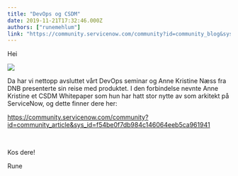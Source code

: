 ```yaml
---
title: "DevOps og CSDM"
date: 2019-11-21T17:32:46.000Z
authors: ["runemehlum"]
link: "https://community.servicenow.com/community?id=community_blog&sys_id=ec37fa301b594410a59033f2cd4bcbae"
---
```

<p>Hei</p>
<p><img style="max-width: 100%; max-height: 480px;" src="https://community.servicenow.com/0527befc1b194410a59033f2cd4bcb61.iix" /></p>
<p>Da har vi nettopp avsluttet vårt DevOps seminar og Anne Kristine Næss fra DNB presenterte sin reise med produktet. I den forbindelse nevnte Anne Kristine et CSDM Whitepaper som hun har hatt stor nytte av som arkitekt på ServiceNow, og dette finner dere her:</p>
<p><a href="https://community.servicenow.com/community?id&#61;community_article&amp;sys_id&#61;f54be0f7db984c146064eeb5ca961941" rel="nofollow">https://community.servicenow.com/community?id&#61;community_article&amp;sys_id&#61;f54be0f7db984c146064eeb5ca961941</a></p>
<p> </p>
<p>Kos dere!</p>
<p>Rune</p>